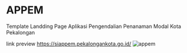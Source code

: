 # APPEM
Template Landding Page Aplikasi Pengendalian Penanaman Modal Kota Pekalongan

link preview https://siappem.pekalongankota.go.id/
![appem](https://user-images.githubusercontent.com/42084184/201560106-18125b18-a070-4c84-b879-d475b3274e02.png)
